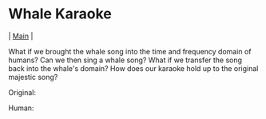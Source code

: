 # Whale Karaoke

| [Main](index.md) | 



What if we brought the whale song into the time and frequency domain of humans?  Can we then sing a whale song?  What if we transfer the song back into the whale's domain? How does our karaoke hold up to the original majestic song?  


Original: <audio source="media/human-whale-hybrids/09/02 hb-call-1.wav">

Human:

<audio source="media/human-whale-hybrids/09/whale-9-1-3-4.wav">

Human/Whale duet: 

<audio source="media/human-whale-hybrids/09/whale-hybrid-9-1-3-4.wav">








